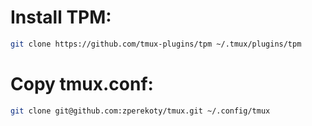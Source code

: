 # Install TPM:

```bash
git clone https://github.com/tmux-plugins/tpm ~/.tmux/plugins/tpm
```

# Copy tmux.conf:

```bash
git clone git@github.com:zperekoty/tmux.git ~/.config/tmux
```

